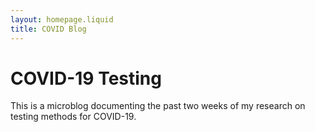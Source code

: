```yaml
---
layout: homepage.liquid
title: COVID Blog
---
```


# COVID-19 Testing

This is a microblog documenting the past two weeks of my research on testing methods for COVID-19.